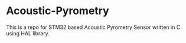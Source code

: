 # Acoustic-Pyrometry
This is a repo for STM32 based Acoustic Pyrometry Sensor written in C using HAL library.
